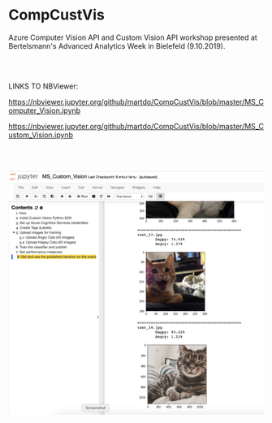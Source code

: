# CompCustVis
Azure Computer Vision API and Custom Vision API workshop presented at Bertelsmann's Advanced Analytics Week in Bielefeld (9.10.2019).

<br/>
<br/>

LINKS TO NBViewer:

https://nbviewer.jupyter.org/github/martdo/CompCustVis/blob/master/MS_Computer_Vision.ipynb

https://nbviewer.jupyter.org/github/martdo/CompCustVis/blob/master/MS_Custom_Vision.ipynb

<br/>
<br/>



![alt text](https://github.com/martdo/CompCustVis/blob/master/Screenshot.png)
